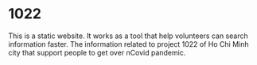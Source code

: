 # 1022
This is a static website. 
It works as a tool that help volunteers can search information faster. 
The information related to project 1022 of Ho Chi Minh city that support people to get over nCovid pandemic.
